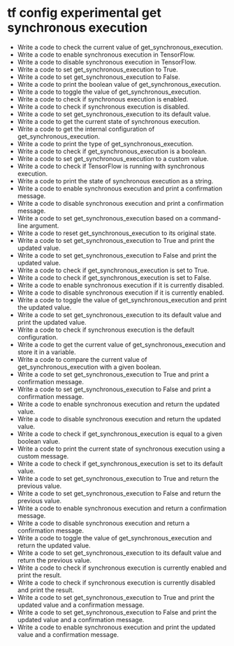 # tf config experimental get synchronous execution

- Write a code to check the current value of get_synchronous_execution.
- Write a code to enable synchronous execution in TensorFlow.
- Write a code to disable synchronous execution in TensorFlow.
- Write a code to set get_synchronous_execution to True.
- Write a code to set get_synchronous_execution to False.
- Write a code to print the boolean value of get_synchronous_execution.
- Write a code to toggle the value of get_synchronous_execution.
- Write a code to check if synchronous execution is enabled.
- Write a code to check if synchronous execution is disabled.
- Write a code to set get_synchronous_execution to its default value.
- Write a code to get the current state of synchronous execution.
- Write a code to get the internal configuration of get_synchronous_execution.
- Write a code to print the type of get_synchronous_execution.
- Write a code to check if get_synchronous_execution is a boolean.
- Write a code to set get_synchronous_execution to a custom value.
- Write a code to check if TensorFlow is running with synchronous execution.
- Write a code to print the state of synchronous execution as a string.
- Write a code to enable synchronous execution and print a confirmation message.
- Write a code to disable synchronous execution and print a confirmation message.
- Write a code to set get_synchronous_execution based on a command-line argument.
- Write a code to reset get_synchronous_execution to its original state.
- Write a code to set get_synchronous_execution to True and print the updated value.
- Write a code to set get_synchronous_execution to False and print the updated value.
- Write a code to check if get_synchronous_execution is set to True.
- Write a code to check if get_synchronous_execution is set to False.
- Write a code to enable synchronous execution if it is currently disabled.
- Write a code to disable synchronous execution if it is currently enabled.
- Write a code to toggle the value of get_synchronous_execution and print the updated value.
- Write a code to set get_synchronous_execution to its default value and print the updated value.
- Write a code to check if synchronous execution is the default configuration.
- Write a code to get the current value of get_synchronous_execution and store it in a variable.
- Write a code to compare the current value of get_synchronous_execution with a given boolean.
- Write a code to set get_synchronous_execution to True and print a confirmation message.
- Write a code to set get_synchronous_execution to False and print a confirmation message.
- Write a code to enable synchronous execution and return the updated value.
- Write a code to disable synchronous execution and return the updated value.
- Write a code to check if get_synchronous_execution is equal to a given boolean value.
- Write a code to print the current state of synchronous execution using a custom message.
- Write a code to check if get_synchronous_execution is set to its default value.
- Write a code to set get_synchronous_execution to True and return the previous value.
- Write a code to set get_synchronous_execution to False and return the previous value.
- Write a code to enable synchronous execution and return a confirmation message.
- Write a code to disable synchronous execution and return a confirmation message.
- Write a code to toggle the value of get_synchronous_execution and return the updated value.
- Write a code to set get_synchronous_execution to its default value and return the previous value.
- Write a code to check if synchronous execution is currently enabled and print the result.
- Write a code to check if synchronous execution is currently disabled and print the result.
- Write a code to set get_synchronous_execution to True and print the updated value and a confirmation message.
- Write a code to set get_synchronous_execution to False and print the updated value and a confirmation message.
- Write a code to enable synchronous execution and print the updated value and a confirmation message.